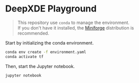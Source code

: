 # DeepXDE Playground

> This repository use `conda` to manage the environment.  
> If you don't have it installed, the [Miniforge](https://github.com/conda-forge/miniforge) distribution is recommended.

Start by initializing the conda environment.
```bash
conda env create -f environment.yaml
conda activate tf
```

Then, start the Jupyter notebook.
```bash
jupyter notebook
```